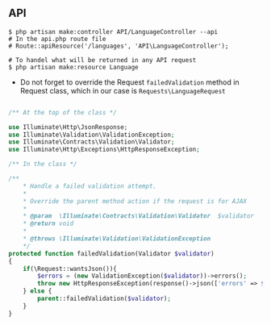 ## API
	
	$ php artisan make:controller API/LanguageController --api
	# In the api.php route file
	# Route::apiResource('/languages', 'API\LanguageController');

	# To handel what will be returned in any API request
	$ php artisan make:resource Language

- Do not forget to override the Request `failedValidation` method in Request class, which in our case is `Requests\LanguageRequest`

```php

/** At the top of the class */

use Illuminate\Http\JsonResponse;
use Illuminate\Validation\ValidationException;
use Illuminate\Contracts\Validation\Validator;
use Illuminate\Http\Exceptions\HttpResponseException;

/** In the class */

/**
	* Handle a failed validation attempt.
	* 
	* Override the parent method action if the request is for AJAX 
	* 
	* @param  \Illuminate\Contracts\Validation\Validator  $validator
	* @return void
	*
	* @throws \Illuminate\Validation\ValidationException
	*/
protected function failedValidation(Validator $validator)
{
	if(\Request::wantsJson()){
		$errors = (new ValidationException($validator))->errors();
		throw new HttpResponseException(response()->json(['errors' => $errors], 400));
	} else {
		parent::failedValidation($validator);
	}
}
```
